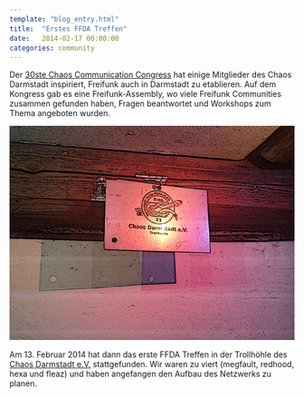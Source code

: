 ```yaml
---
template: "blog_entry.html"
title:  "Erstes FFDA Treffen"
date:   2014-02-17 00:00:00
categories: community
---
```


Der [30ste Chaos Communication Congress](https://de.wikipedia.org/wiki/Chaos_Communication_Congress) hat einige Mitglieder des Chaos Darmstadt inspiriert, Freifunk auch in Darmstadt zu etablieren. Auf dem Kongress gab es eine Freifunk-Assembly, wo viele Freifunk Communities zusammen gefunden haben, Fragen beantwortet und Workshops zum Thema angeboten wurden.

![Bild des CDA-Schildes](/images/posts/2014-02-17-cda.jpg "Trollhöhle!! <3")


Am 13. Februar 2014 hat dann das erste FFDA Treffen in der Trollhöhle des [Chaos Darmstadt e.V.](https://www.chaos-darmstadt.de/) stattgefunden. Wir waren zu viert (megfault, redhood, hexa und fleaz) und haben angefangen den Aufbau des Netzwerks zu planen.
